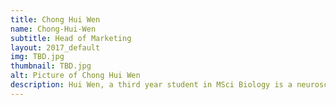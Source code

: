 ```yaml
---
title: Chong Hui Wen
name: Chong-Hui-Wen
subtitle: Head of Marketing
layout: 2017_default
img: TBD.jpg
thumbnail: TBD.jpg
alt: Picture of Chong Hui Wen
description: Hui Wen, a third year student in MSci Biology is a neuroscientist in training who formulates ways to understand the target audience inside out and tailors the outreach strategies. With her previous experience as the Creative Director for Virgin Media UK, she is well versed in planning and coordinating marketing strategies to ensure the success of the second establishment of MSTC.
---
```

